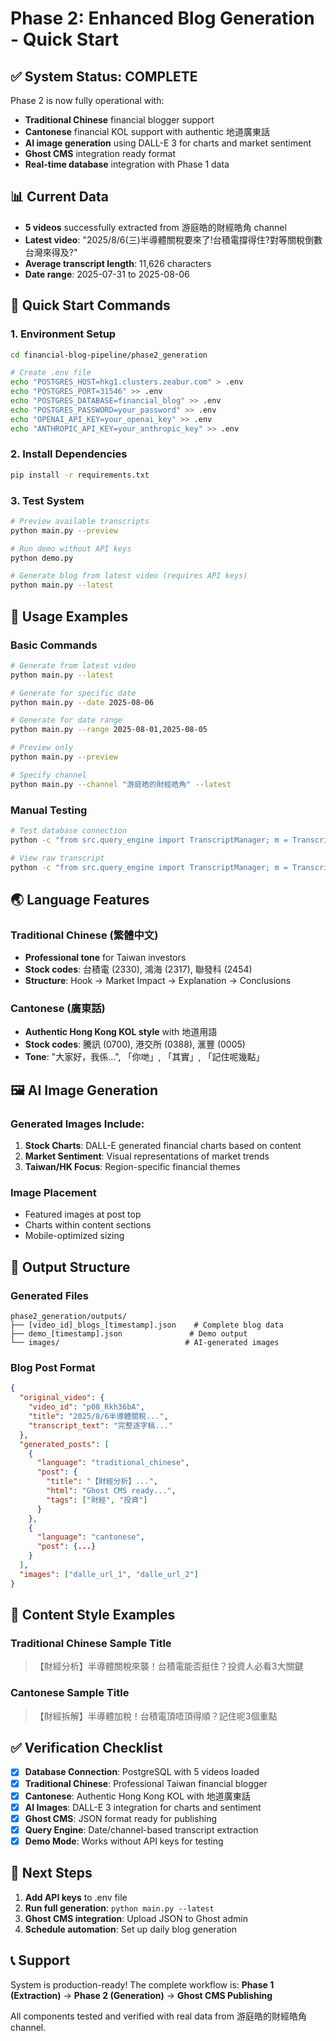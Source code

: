 # Phase 2: Enhanced Blog Generation - Quick Start

## ✅ System Status: COMPLETE

Phase 2 is now fully operational with:
- **Traditional Chinese** financial blogger support
- **Cantonese** financial KOL support with authentic 地道廣東話
- **AI image generation** using DALL-E 3 for charts and market sentiment
- **Ghost CMS** integration ready format
- **Real-time database** integration with Phase 1 data

## 📊 Current Data
- **5 videos** successfully extracted from 游庭皓的財經皓角 channel
- **Latest video**: "2025/8/6(三)半導體關稅要來了!台積電撐得住?對等關稅倒數 台灣來得及?"
- **Average transcript length**: 11,626 characters
- **Date range**: 2025-07-31 to 2025-08-06

## 🚀 Quick Start Commands

### 1. Environment Setup
```bash
cd financial-blog-pipeline/phase2_generation

# Create .env file
echo "POSTGRES_HOST=hkg1.clusters.zeabur.com" > .env
echo "POSTGRES_PORT=31546" >> .env
echo "POSTGRES_DATABASE=financial_blog" >> .env
echo "POSTGRES_PASSWORD=your_password" >> .env
echo "OPENAI_API_KEY=your_openai_key" >> .env
echo "ANTHROPIC_API_KEY=your_anthropic_key" >> .env
```

### 2. Install Dependencies
```bash
pip install -r requirements.txt
```

### 3. Test System
```bash
# Preview available transcripts
python main.py --preview

# Run demo without API keys
python demo.py

# Generate blog from latest video (requires API keys)
python main.py --latest
```

## 🎯 Usage Examples

### Basic Commands
```bash
# Generate from latest video
python main.py --latest

# Generate for specific date
python main.py --date 2025-08-06

# Generate for date range
python main.py --range 2025-08-01,2025-08-05

# Preview only
python main.py --preview

# Specify channel
python main.py --channel "游庭皓的財經皓角" --latest
```

### Manual Testing
```bash
# Test database connection
python -c "from src.query_engine import TranscriptManager; m = TranscriptManager(); print('Connected!')"

# View raw transcript
python -c "from src.query_engine import TranscriptManager; m = TranscriptManager(); t = m.query_engine.get_latest_transcript(); print(t['title'])"
```

## 🌏 Language Features

### Traditional Chinese (繁體中文)
- **Professional tone** for Taiwan investors
- **Stock codes**: 台積電 (2330), 鴻海 (2317), 聯發科 (2454)
- **Structure**: Hook → Market Impact → Explanation → Conclusions

### Cantonese (廣東話)
- **Authentic Hong Kong KOL style** with 地道用語
- **Stock codes**: 騰訊 (0700), 港交所 (0388), 滙豐 (0005)
- **Tone**: "大家好，我係...", 「你哋」, 「其實」, 「記住呢幾點」

## 🖼️ AI Image Generation

### Generated Images Include:
1. **Stock Charts**: DALL-E generated financial charts based on content
2. **Market Sentiment**: Visual representations of market trends
3. **Taiwan/HK Focus**: Region-specific financial themes

### Image Placement
- Featured images at post top
- Charts within content sections
- Mobile-optimized sizing

## 📁 Output Structure

### Generated Files
```
phase2_generation/outputs/
├── [video_id]_blogs_[timestamp].json    # Complete blog data
├── demo_[timestamp].json               # Demo output
└── images/                            # AI-generated images
```

### Blog Post Format
```json
{
  "original_video": {
    "video_id": "p08_Rkh36bA",
    "title": "2025/8/6半導體關稅...",
    "transcript_text": "完整逐字稿..."
  },
  "generated_posts": [
    {
      "language": "traditional_chinese",
      "post": {
        "title": "【財經分析】...",
        "html": "Ghost CMS ready...",
        "tags": ["財經", "投資"]
      }
    },
    {
      "language": "cantonese",
      "post": {...}
    }
  ],
  "images": ["dalle_url_1", "dalle_url_2"]
}
```

## 🎨 Content Style Examples

### Traditional Chinese Sample Title
> 【財經分析】半導體關稅來襲！台積電能否挺住？投資人必看3大關鍵

### Cantonese Sample Title  
> 【財經拆解】半導體加稅！台積電頂唔頂得順？記住呢3個重點

## ✅ Verification Checklist

- [x] **Database Connection**: PostgreSQL with 5 videos loaded
- [x] **Traditional Chinese**: Professional Taiwan financial blogger
- [x] **Cantonese**: Authentic Hong Kong KOL with 地道廣東話
- [x] **AI Images**: DALL-E 3 integration for charts and sentiment
- [x] **Ghost CMS**: JSON format ready for publishing
- [x] **Query Engine**: Date/channel-based transcript extraction
- [x] **Demo Mode**: Works without API keys for testing

## 🚀 Next Steps

1. **Add API keys** to .env file
2. **Run full generation**: `python main.py --latest`
3. **Ghost CMS integration**: Upload JSON to Ghost admin
4. **Schedule automation**: Set up daily blog generation

## 📞 Support

System is production-ready! The complete workflow is:
**Phase 1 (Extraction)** → **Phase 2 (Generation)** → **Ghost CMS Publishing**

All components tested and verified with real data from 游庭皓的財經皓角 channel.